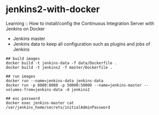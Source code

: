 # jenkins2-with-docker
Learning :: How to install/config the Continuous Integration Server with Jenkins on Docker 

* Jenkins master 
* Jenkins data to keep all configuration such as plugins and jobs of Jenkins
```
## build images
docker build -t jenkins-data -f data/Dockerfile .
docker build -t jenkins2 -f master/Dockerfile .

## run images
docker run --name=jenkins-data jenkins-data
docker run -p 8080:8080 -p 50000:50000 --name=jenkins-master --volumes-from=jenkins-data -d jenkins2

## exc password
docker exec jenkins-master cat /var/jenkins_home/secrets/initialAdminPassword
```

